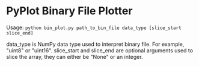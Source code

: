 # PyPlot Binary File Plotter
Usage: `python bin_plot.py path_to_bin_file data_type [slice_start slice_end]`  

data_type is NumPy data type used to interpret binary file. For example, "uint8" or "uint16". slice_start and slice_end are optional arguments used to slice the array, they can either be "None" or an integer.